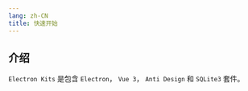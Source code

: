 ```yaml
---
lang: zh-CN
title: 快速开始
---
```


## 介绍

`Electron Kits` 是包含 `Electron`， `Vue 3`， `Anti Design` 和 `SQLite3` 套件。